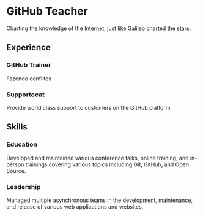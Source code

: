 # GitHub Teacher

Charting the knowledge of the Internet, just like Galileo charted the stars.

## Experience

### GitHub Trainer

Fazendo conflitos

### Supportocat

Provide world class support to customers on the GitHub platform

## Skills

### Education

Developed and maintained various conference talks, online training, and in-person trainings covering various topics including Git, GitHub, and Open Source.

### Leadership

Managed multiple asynchronous teams in the development, maintenance, and release of various web applications and websites.
